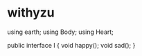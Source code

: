 # withyzu
using earth;
using Body;
using Heart;

public interface I
{
  void happy();
  void sad();
}
